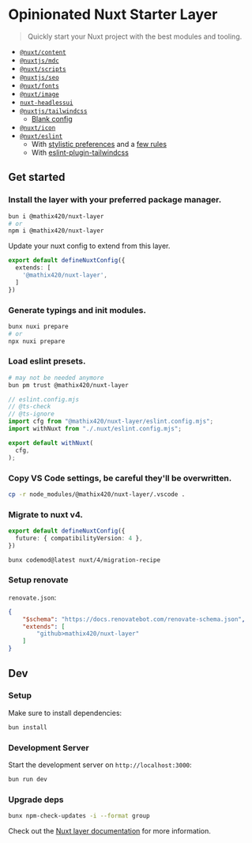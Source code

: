 # Opinionated Nuxt Starter Layer

> Quickly start your Nuxt project with the best modules and tooling.

- [`@nuxt/content`](https://nuxt.com/modules/content)
- [`@nuxtjs/mdc`](https://nuxt.com/modules/mdc)
- [`@nuxt/scripts`](https://nuxt.com/modules/scripts)
- [`@nuxtjs/seo`](https://nuxt.com/modules/seo)
- [`@nuxt/fonts`](https://nuxt.com/modules/fonts)
- [`@nuxt/image`](https://nuxt.com/modules/image)
- [`nuxt-headlessui`](https://nuxt.com/modules/headlessui)
- [`@nuxtjs/tailwindcss`](https://nuxt.com/modules/tailwindcss)
  - [Blank config](/tailwind.config.mjs)
- [`@nuxt/icon`](https://nuxt.com/modules/icon)
- [`@nuxt/eslint`](https://nuxt.com/modules/eslint)
  - With [stylistic preferences](/nuxt.config.ts) and a [few rules](/eslint.config.mjs)
  - With [eslint-plugin-tailwindcss](https://github.com/francoismassart/eslint-plugin-tailwindcss)

## Get started

### Install the layer with your preferred package manager.
```bash
bun i @mathix420/nuxt-layer
# or
npm i @mathix420/nuxt-layer
```

Update your nuxt config to extend from this layer.
```ts
export default defineNuxtConfig({
  extends: [
    '@mathix420/nuxt-layer',
  ]
})
```

### Generate typings and init modules.
```bash
bunx nuxi prepare
# or
npx nuxi prepare
```

### Load eslint presets.
```bash
# may not be needed anymore
bun pm trust @mathix420/nuxt-layer
```
```js
// eslint.config.mjs
// @ts-check
// @ts-ignore
import cfg from "@mathix420/nuxt-layer/eslint.config.mjs";
import withNuxt from "./.nuxt/eslint.config.mjs";

export default withNuxt(
  cfg,
);
```

### Copy VS Code settings, be careful they'll be overwritten.
```bash
cp -r node_modules/@mathix420/nuxt-layer/.vscode .
```

### Migrate to nuxt v4.
```ts
export default defineNuxtConfig({
  future: { compatibilityVersion: 4 },
})
```

```bash
bunx codemod@latest nuxt/4/migration-recipe
```

### Setup renovate

`renovate.json`:
```json
{
    "$schema": "https://docs.renovatebot.com/renovate-schema.json",
    "extends": [
        "github>mathix420/nuxt-layer"
    ]
}
```

## Dev

### Setup

Make sure to install dependencies:

```bash
bun install
```

### Development Server

Start the development server on `http://localhost:3000`:

```bash
bun run dev
```

### Upgrade deps

```bash
bunx npm-check-updates -i --format group
```

Check out the [Nuxt layer documentation](https://nuxt.com/docs/getting-started/layers) for more information.

